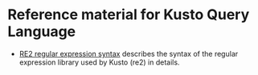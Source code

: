 # Reference material for Kusto Query Language

* [RE2 regular expression syntax](./re2.md) describes the syntax 
  of the regular expression library used by Kusto (re2) in details.